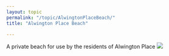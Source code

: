 ```yaml
---
layout: topic
permalink: "/topic/AlwingtonPlaceBeach/"
title: "Alwington Place Beach"

---
```


A private beach for use by the residents of Alwington Place
<img src="Images/AlwingtonPlaceBeach.jpg">

<googlemapdata>
<title text="Alwington Place Beach" />
<size width="500px" height="400px" />
<centerpt lat="44.2188" lng="-76.510559" zoom="14" />
<controls>
  <control name="GSmallMapControl" />
  <control name="GMapTypeControl"  />
</controls>
<markers>
  <marker lat="44.2188" lng="-76.510559" label="Alwington Place Beach" comment="A private beach for the residents of Alwington Place" />
</markers>
</googlemapdata>

{% include routes.html %}
